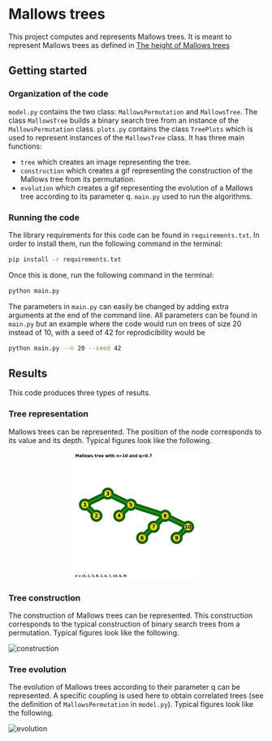 # Mallows trees

This project computes and represents Mallows trees.
It is meant to represent Mallows trees as defined in [The height of Mallows trees](https://arxiv.org/abs/2007.13728)

## Getting started

### Organization of the code

`model.py` contains the two class: `MallowsPermutation` and `MallowsTree`. The class `MallowsTree` builds a binary search tree from an instance of the `MallowsPermutation` class.
`plots.py` contains the class `TreePlots` which is used to represent instances of the `MallowsTree` class. It has three main functions:
* `tree` which creates an image representing the tree.
* `construction` which creates a gif representing the construction of the Mallows tree from its permutation.
* `evolution` which creates a gif representing the evolution of a Mallows tree according to its parameter q.
`main.py` used to run the algorithms.

### Running the code

The library requirements for this code can be found in `requirements.txt`. In order to install them, run the following command in the terminal:
```sh
pip install -r requirements.txt
```
Once this is done, run the following command in the terminal:
```sh
python main.py
```

The parameters in `main.py` can easily be changed by adding extra arguments at the end of the command line. All parameters can be found in `main.py` but an example where the code would run on trees of size 20 instead of 10, with a seed of 42 for reprodicibility would be
```sh
python main.py --n 20 --seed 42
```

## Results

This code produces three types of results.

### Tree representation

Mallows trees can be represented. The position of the node corresponds to its value and its depth. Typical figures look like the following.

<p align="center"><img width="50%" src="figures/mallows-tree.png"/></p>

### Tree construction

The construction of Mallows trees can be represented. This construction corresponds to the typical construction of binary search trees from a permutation. Typical figures look like the following.

![construction](/figures/construction.gif)

### Tree evolution

The evolution of Mallows trees according to their parameter q can be represented. A specific coupling is used here to obtain correlated trees (see the definition of `MallowsPermutation` in `model.py`). Typical figures look like the following.

![evolution](/figures/evolution.gif)